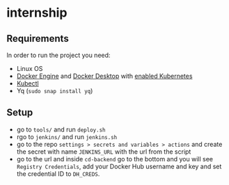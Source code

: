 #  internship
## Requirements
In order to run the project you need:
* Linux OS
* [Docker Engine](https://docs.docker.com/engine/install/) and [Docker Desktop](https://www.docker.com/products/docker-desktop/) with [enabled Kubernetes](https://docs.docker.com/desktop/kubernetes/)
* [Kubectl](https://kubernetes.io/docs/tasks/tools/)
* Yq (```sudo snap install yq```)

## Setup
* go to ```tools/``` and run ```deploy.sh```
* rgo to ```jenkins/``` and run ```jenkins.sh```
* go to the repo ```settings > secrets and variables > actions``` and create the secret with name ```JENKINS_URL``` with the url from the script
* go to the url and inside ```cd-backend``` go to the bottom and you will see ```Registry Credentials```, add your Docker Hub username and key and set the credential ID to ```DH_CREDS```.
